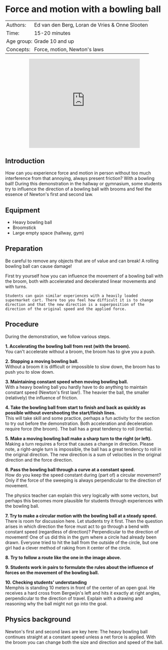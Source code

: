# Force and motion with a bowling ball

<table style="width: 100%; border-collapse: collapse; border: none;">
    <tr style="background-color: var(--background-color);">  
        <td style="text-align: left; padding: 3px; border: none; color: var(--text-color)">Authors:</td>
        <td style="text-align: left; padding: 3px; border: none; color: var(--text-color)">Ed van den Berg, Loran de Vries & Onne Slooten</td>
    </tr>
    <tr style="background-color: var(--background-color);"> 
        <td style="text-align: left; padding: 3px; border: none; color: var(--text-color)">Time:</td>
        <td style="text-align: left; padding: 3px; border: none; color: var(--text-color)">15-20 minutes</td>
    </tr>
    <tr style="background-color: var(--background-color);"> 
        <td style="text-align: left; padding: 3px; border: none; color: var(--text-color)">Age group:</td>
        <td style="text-align: left; padding: 3px; border: none; color: var(--text-color)">Grade 10 and up</td>
    </tr>
    <tr style="background-color: var(--background-color);"> 
        <td style="text-align: left; padding: 3px; border: none; color: var(--text-color)">Concepts:</td>
        <td style="text-align: left; padding: 3px; border: none; color: var(--text-color)">Force, motion, Newton's laws</td>
    </tr>
</table>

<div style="display: flex; justify-content: center;">
    <div style="position: relative; width: 70%; height: 0; padding-bottom: 56.25%;">
        <iframe
            src="https://www.youtube.com/embed/ZH0U1InSbMQ?si=tg14Hp8TYEE07BD_"
            style="position: absolute; top: 0; left: 0; width: 100%; height: 100%;"
            frameborder="0"
            allow="accelerometer; autoplay; clipboard-write; encrypted-media; gyroscope; picture-in-picture"
            allowfullscreen
        ></iframe>
    </div>
</div>

## Introduction
How can you experience force and motion in person without too much interference from that annoying, always present friction? With a bowling ball! During this demonstration in the hallway or gymnasium, some students try to influence the direction of a bowling ball with brooms and feel the essence of Newton's first and second law.

<!--
```{figure} demo43_fig1.jpg
---
width: 50%
align: center
name: demo43_fig1
---
As the ball is heavy, friction hardly plays a role allowing to investigate Newton's laws of motion.
```
-->

## Equipment
* Heavy bowling ball
* Broomstick 
* Large empty space (hallway, gym)

## Preparation
Be careful to remove any objects that are of value and can break! A rolling bowling ball can cause damage!

First try yourself how you can influence the movement of a bowling ball with the broom, both with accelerated and decelerated linear movements and with turns. 

```{tip}
Students can gain similar experiences with a heavily loaded supermarket cart. There too you feel how difficult it is to change direction and that the new direction is a superposition of the direction of the original speed and the applied force.
```

## Procedure
During the demonstration, we follow various steps.

**1. Accelerating the bowling ball from rest (with the broom).**\
You can't accelerate without a broom, the broom has to give you a push.

**2. Stopping a moving bowling ball.**\
Without a broom it is difficult or impossible to slow down, the broom has to push you to slow down.

**3. Maintaining constant speed when moving bowling ball.**\
With a heavy bowling ball you hardly have to do anything to maintain constant speed (Newton's first law!). The heavier the ball, the smaller (relatively) the influence of friction.

**4. Take the bowling ball from start to finish and back as quickly as possible without overshooting the start/finish lines.**\
This will take skill and some practice, perhaps a fun activity for the section to try out before the demonstration. Both acceleration and deceleration require force (the broom). The ball has a great tendency to roll (inertia).

**5. Make a moving bowling ball make a sharp turn to the right (or left).**\
Making a turn requires a force that causes a change in direction. Please note, a right-angle turn is impossible, the ball has a great tendency to roll in the original direction. The new direction is a sum of velocities in the original direction and the force direction.

**6. Pass the bowling ball through a curve at a constant speed.**\
How do you keep the speed constant during (part of) a circular movement? Only if the force of the sweeping is always perpendicular to the direction of movement.

The physics teacher can explain this very logically with some vectors, but perhaps this becomes more plausible for students through experiences with the bowling ball.

**7. Try to make a circular motion with the bowling ball at a steady speed.**\
There is room for discussion here. Let students try it first. Then the question arises in which direction the force must act to go through a bend with constant speed (regardless of direction)? Perpendicular to the direction of movement! One of us did this in the gym where a circle had already been drawn. Everyone tried to hit the ball from the outside of the circle, but one girl had a clever method of raking from it center of the circle.

<!-- 
```{figure} demo43_figure2.png
---
width: 50%
align: center
---
some caption
``` 
-->

**8. Try to follow a route like the one in the image above.**

**9. Students work in pairs to formulate the rules about the influence of forces on the movement of the bowling ball.**

**10. Checking students' understanding**\
Memphis is standing 10 meters in front of the center of an open goal. He receives a hard cross from Bergwijn's left and hits it exactly at right angles, perpendicular to the direction of travel. Explain with a drawing and reasoning why the ball might not go into the goal.



## Physics background
Newton's first and second laws are key here: The heavy bowling ball continues straight at a constant speed unless a net force is applied. With the broom you can change both the size and direction and speed of the ball.